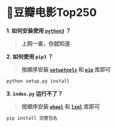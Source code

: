 # 🌈豆瓣电影Top250

**1. 如何安装使用 [`python3`](https://www.python.org/downloads) ？**

> **上网一查，你就知道**

**2. 如何使用 `pip3` ？**

> **按顺序安装 [`setuptools`](https://pypi.org/project/setuptools/#files) 和 [`pip`](https://pypi.org/project/pip/#files) 库即可**

```python
python setup.py install
```

**3. `index.py` 运行不了？**

> **按顺序安装 [`wheel`](https://pypi.org/project/wheel/#files) 和 [`lxml`](https://pypi.org/project/lxml/#files) 库即可**

```python
pip install 完整包名
```
